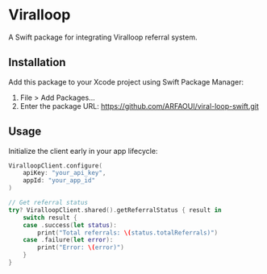 # Viralloop

A Swift package for integrating Viralloop referral system.

## Installation

Add this package to your Xcode project using Swift Package Manager:

1. File > Add Packages...
2. Enter the package URL: https://github.com/ARFAOUI/viral-loop-swift.git

## Usage

Initialize the client early in your app lifecycle:

```swift
ViralloopClient.configure(
    apiKey: "your_api_key",
    appId: "your_app_id"
)

// Get referral status
try? ViralloopClient.shared().getReferralStatus { result in
    switch result {
    case .success(let status):
        print("Total referrals: \(status.totalReferrals)")
    case .failure(let error):
        print("Error: \(error)")
    }
}
